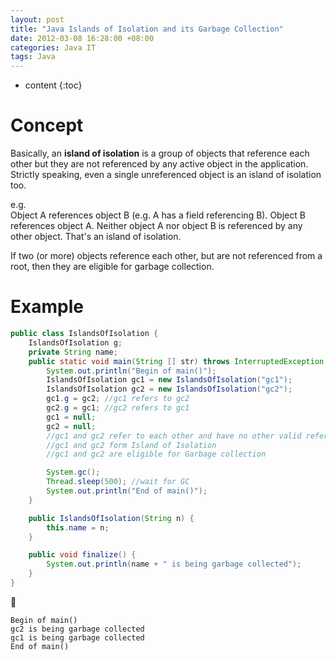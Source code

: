 ```yaml
---
layout: post
title: "Java Islands of Isolation and its Garbage Collection"
date: 2012-03-08 16:28:00 +08:00
categories: Java IT
tags: Java
---
```


* content
{:toc}

# Concept  
Basically, an **island of isolation** is a group of objects that reference each other but they are not referenced by any active object in the application. Strictly speaking, even a single unreferenced object is an island of isolation too.  

e.g.  
Object A references object B (e.g. A has a field referencing B). Object B references object A. Neither object A nor object B is referenced by any other object. That's an island of isolation.  

If two (or more) objects reference each other, but are not referenced from a root, then they are eligible for garbage collection.






# Example 

```java
public class IslandsOfIsolation {
    IslandsOfIsolation g;
    private String name;
    public static void main(String [] str) throws InterruptedException {
        System.out.println("Begin of main()");
        IslandsOfIsolation gc1 = new IslandsOfIsolation("gc1");
        IslandsOfIsolation gc2 = new IslandsOfIsolation("gc2");
        gc1.g = gc2; //gc1 refers to gc2
        gc2.g = gc1; //gc2 refers to gc1
        gc1 = null;
        gc2 = null;
        //gc1 and gc2 refer to each other and have no other valid references
        //gc1 and gc2 form Island of Isolation
        //gc1 and gc2 are eligible for Garbage collection

        System.gc();
        Thread.sleep(500); //wait for GC
        System.out.println("End of main()");
    }

    public IslandsOfIsolation(String n) {
        this.name = n;
    }

    public void finalize() {
        System.out.println(name + " is being garbage collected");
    }
}
```

🏃

```
Begin of main()
gc2 is being garbage collected
gc1 is being garbage collected
End of main()
```
 
